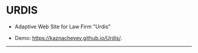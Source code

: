 # URDIS

* Adaptive Web Site for Law Firm "Urdis"

* Demo: https://kaznacheyev.github.io/Urdis/.

---